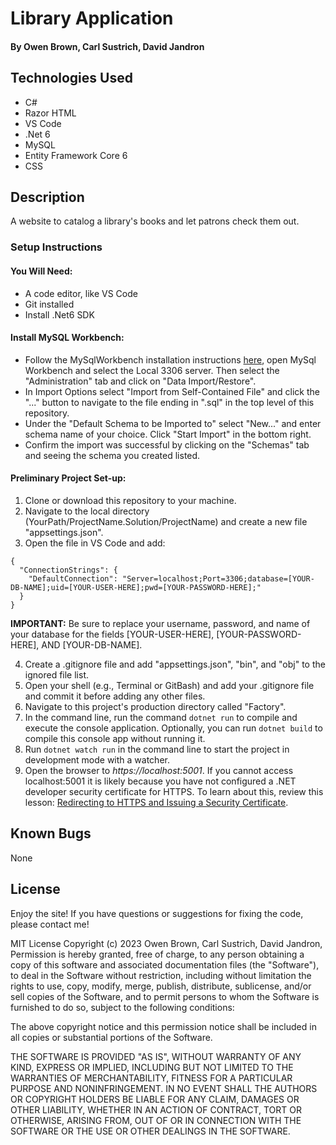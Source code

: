# Library Application

#### By Owen Brown, Carl Sustrich, David Jandron

## Technologies Used

* C#
* Razor HTML
* VS Code
* .Net 6
* MySQL
* Entity Framework Core 6
* CSS

## Description
A website to catalog a library's books and let patrons check them out.

### Setup Instructions

#### You Will Need: 

* A code editor, like VS Code
* Git installed
* Install .Net6 SDK

#### Install MySQL Workbench:
* Follow the MySqlWorkbench installation instructions [here](https://www.mysql.com/products/workbench/), open MySql Workbench and select the Local 3306 server. Then select the "Administration" tab and click on "Data Import/Restore".
* In Import Options select "Import from Self-Contained File" and click the "..." button to navigate to the file ending in ".sql" in the top level of this repository.
* Under the "Default Schema to be Imported to" select "New..." and enter schema name of your choice. Click "Start Import" in the bottom right.
* Confirm the import was successful by clicking on the "Schemas" tab and seeing the schema you created listed.

#### Preliminary Project Set-up:
1. Clone or download this repository to your machine.
2. Navigate to the local directory (YourPath/ProjectName.Solution/ProjectName) and create a new file "appsettings.json".
3. Open the file in VS Code and add:
  ```
  {
    "ConnectionStrings": {
      "DefaultConnection": "Server=localhost;Port=3306;database=[YOUR-DB-NAME];uid=[YOUR-USER-HERE];pwd=[YOUR-PASSWORD-HERE];"
    }
  }
  ```

**IMPORTANT:** Be sure to replace your username, password, and name of your database for the fields [YOUR-USER-HERE], [YOUR-PASSWORD-HERE], AND [YOUR-DB-NAME].

4. Create a .gitignore file and add "appsettings.json", "bin", and "obj" to the ignored file list.  
5. Open your shell (e.g., Terminal or GitBash) and add your .gitignore file and commit it before adding any other files. 
6. Navigate to this project's production directory called "Factory". 
3. In the command line, run the command `dotnet run` to compile and execute the console application. Optionally, you can run `dotnet build` to compile this console app without running it. 
6. Run `dotnet watch run` in the command line to start the project in development mode with a watcher.
7. Open the browser to _https://localhost:5001_. If you cannot access localhost:5001 it is likely because you have not configured a .NET developer security certificate for HTTPS. To learn about this, review this lesson: [Redirecting to HTTPS and Issuing a Security Certificate](https://www.learnhowtoprogram.com/c-and-net/basic-web-applications/redirecting-to-https-and-issuing-a-security-certificate).

## Known Bugs

None 

## License
Enjoy the site! If you have questions or suggestions for fixing the code, please contact me!

MIT License Copyright (c) 2023 Owen Brown, Carl Sustrich, David Jandron, Permission is hereby granted, free of charge, to any person obtaining a copy of this software and associated documentation files (the "Software"), to deal in the Software without restriction, including without limitation the rights to use, copy, modify, merge, publish, distribute, sublicense, and/or sell copies of the Software, and to permit persons to whom the Software is furnished to do so, subject to the following conditions:

The above copyright notice and this permission notice shall be included in all copies or substantial portions of the Software.

THE SOFTWARE IS PROVIDED "AS IS", WITHOUT WARRANTY OF ANY KIND, EXPRESS OR IMPLIED, INCLUDING BUT NOT LIMITED TO THE WARRANTIES OF MERCHANTABILITY, FITNESS FOR A PARTICULAR PURPOSE AND NONINFRINGEMENT. IN NO EVENT SHALL THE AUTHORS OR COPYRIGHT HOLDERS BE LIABLE FOR ANY CLAIM, DAMAGES OR OTHER LIABILITY, WHETHER IN AN ACTION OF CONTRACT, TORT OR OTHERWISE, ARISING FROM, OUT OF OR IN CONNECTION WITH THE SOFTWARE OR THE USE OR OTHER DEALINGS IN THE SOFTWARE.